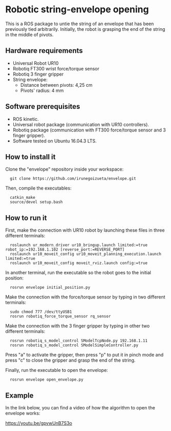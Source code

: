 # Robotic string-envelope opening
This is a ROS package to untie the string of an envelope that has been previously tied arbitrarily. Initially, the robot is grasping the end of the string in the middle of pivots.
## Hardware requirements
- Universal Robot UR10
- Robotiq FT300 wrist force/torque sensor
- Robotiq 3 finger gripper
- String envelope:
    - Distance between pivots: 4,25 cm
    - Pivots' radius: 4 mm
## Software prerequisites
- ROS kinetic. 
- Universal robot package (communication with UR10 controllers).
- Robotiq package (communication with FT300 force/torque sensor and 3 finger gripper). 
- Software tested on Ubuntu 16.04.3 LTS.
## How to install it
Clone the "envelope" repository inside your workspace:
```
  git clone https://github.com/irunegoizueta/envelope.git
```
Then, compile the executables:
```
  catkin_make
  source/devel setup.bash
```

## How to run it
First, make the connection with UR10 robot by launching these files in three different terminals:
```
  roslaunch ur_modern_driver ur10_bringup.launch limited:=true robot_ip:=192.168.1.102 [reverse_port:=REVERSE_PORT]
  roslaunch ur10_moveit_config ur10_moveit_planning_execution.launch limited:=true
  roslaunch ur10_moveit_config moveit_rviz.launch config:=true
```
In another terminal, run the executable so the robot goes to the initial position:
```
  rosrun envelope initial_position.py
```
Make the connection with the force/torque sensor by typing in two different terminals:
```
  sudo chmod 777 /dev/ttyUSB1
  rosrun robotiq_force_torque_sensor rq_sensor
```
Make the connection with the 3 finger gripper by typing in other two different terminals:
```
  rosrun robotiq_s_model_control SModelTcpNode.py 192.168.1.11
  rosrun robotiq_s_model_control SModelSimpleController.py
```
Press "a" to activate the gripper, then press "p" to put it in pinch mode and press "c" to close the gripper and grasp the end of the string. 

Finally, run the executable to open the envelope:
```
  rosrun envelope open_envelope.py
```

## Example
In the link below, you can find a video of how the algorithm to open the envelope works: 

https://youtu.be/gpvwUnB7S3o
